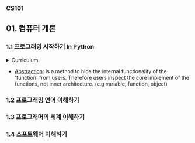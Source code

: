 
### CS101 

## 01. 컴퓨터 개론

### 1.1 프로그래밍 시작하기 In Python

<details>
<summary>Curriculum</summary>

1. comment: 주석이란?
2. 자료형: 변수의 개념과 자료형의 종류(str, int, float)
    예제) int or float 끼리의 합은 사칙연산이지만 str의 합은 단순 연결이다.
    ```py
    # example
    a = 1
    b = 2
    print(a + b)    # 3

    c = "3"
    d = "4"
    print(c+d)      # 34
    ```

3. 추상화: 코드를 더 읽기 쉽게 만들어주는 상징
    - 더 좋은 추상화를 위해 설명적인 변수, 함수, 객체 이름을 정한다.
4. 변수: 값을 저장한다.
    - 변수를 이용한 실습: 칼로리 계산기
5. 함수: 명령을 저장한다.
    - 실습: 반복 작업을 함수로 해결하자!
6. 함수와 파라미터
    - 파라미터: 함수에서만 사용되는 변수
    - 왜 쓰나요?: 함수를 조금씩 다르게 사용하게 하기 위해!
7. 함수와 여러개의 파라미터
    - 파라미터는 여러개 사용할 수 없나요?
    - 실습: 세 수의 곱
8. 함수와 return문
    - return의 쓰임
    - 함수의 결과값
</details>

- [Abstraction](https://github.com/4923/codeit/blob/main/CS101/abstraction.md): Is a method to hide the internal functionality of the 'function' from users. Therefore users inspect the core implement of the functions, not inner architecture. (e.g variable, function, object)

### 1.2 프로그래밍 언어 이해하기

### 1.3 프로그래머의 세계 이해하기

### 1.4 소프트웨어 이해하기
